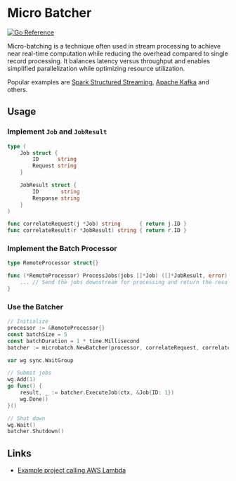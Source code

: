 # Micro Batcher

[![Go Reference](https://pkg.go.dev/badge/fillmore-labs.com/microbatch.svg)](https://pkg.go.dev/fillmore-labs.com/microbatch)

Micro-batching is a technique often used in stream processing to achieve near real-time computation
while reducing the overhead compared to single record processing. It balances latency versus throughput
and enables simplified parallelization while optimizing resource utilization.

Popular examples are [Spark Structured Streaming](https://spark.apache.org/docs/latest/structured-streaming-programming-guide.html#overview), [Apache Kafka](https://kafka.apache.org/documentation/#upgrade_11_message_format) and others.

## Usage

### Implement `Job` and `JobResult`

```go
type (
	Job struct {
		ID      string
		Request string
	}

	JobResult struct {
		ID       string
		Response string
	}
)

func correlateRequest(j *Job) string      { return j.ID }
func correlateResult(r *JobResult) string { return r.ID }
```

### Implement the Batch Processor

```go
type RemoteProcessor struct{}

func (*RemoteProcessor) ProcessJobs(jobs []*Job) ([]*JobResult, error) {
    ... // Send the jobs downstream for processing and return the results
}
```

### Use the Batcher

```go
// Initialize
processor := &RemoteProcessor{}
const batchSize = 5
const batchDuration = 1 * time.Millisecond
batcher := microbatch.NewBatcher(processor, correlateRequest, correlateResult, batchSize, batchDuration)

var wg sync.WaitGroup

// Submit jobs
wg.Add(1)
go func() {
	result, _ := batcher.ExecuteJob(ctx, &Job{ID: 1})
	wg.Done()
}()

// Shut down
wg.Wait()
batcher.Shutdown()
```


## Links
- [Example project calling AWS Lambda](https://github.com/fillmore-labs/microbatch-lambda)
